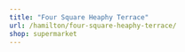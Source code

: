 ```yaml
---
title: "Four Square Heaphy Terrace"
url: /hamilton/four-square-heaphy-terrace/
shop: supermarket
---
```

